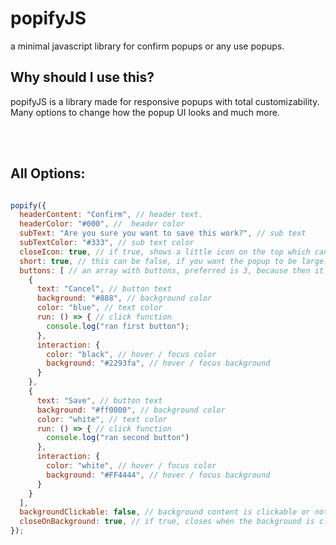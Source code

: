 # popifyJS
a minimal javascript library for confirm popups or any use popups.

## Why should I use this?
popifyJS is a library made for responsive popups with total customizability. Many options to change how the popup UI looks and much more.

<br>
<br>


## All Options:

```js

popify({
  headerContent: "Confirm", // header text.
  headerColor: "#000", //  header color
  subText: "Are you sure you want to save this work?", // sub text
  subTextColor: "#333", // sub text color
  closeIcon: true, // if true, shows a little icon on the top which can be used to close the popup.
  short: true, // this can be false, if you want the popup to be large.
  buttons: [ // an array with buttons, preferred is 3, because then it will become a problem for mobile devices.
    {
      text: "Cancel", // button text
      background: "#888", // background color
      color: "blue", // text color
      run: () => { // click function
        console.log("ran first button");
      },
      interaction: {
        color: "black", // hover / focus color
        background: "#2293fa", // hover / focus background
      }
    },
    {
      text: "Save", // button text
      background: "#ff0000", // background color
      color: "white", // text color
      run: () => { // click function
        console.log("ran second button")
      },
      interaction: {
        color: "white", // hover / focus color
        background: "#FF4444", // hover / focus background
      }
    }
  ],
  backgroundClickable: false, // background content is clickable or not.
  closeOnBackground: true, // if true, closes when the background is clicked.
});

```


